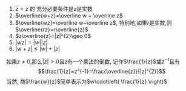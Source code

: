 
1. $\bar z =z$ 的 充分必要条件是$z$是实数
2. $\overline{w+z}=\overline w + \overline z$
3. $\overline{wz}=\overline w~\overline z$, 特别地,如果$r$是实数,则$\overline{rz}=r\overline{z}$
4. $z\overline{z}=|z|^{2}\geq 0$
5. $|wz|=|w||z|$
6. $|w+z|\leq |w|+|z|$

如果$z\neq 0$,那么$|z|>0$且$z$有一个乘法的倒数, 记作$\frac{1}{z}$或$z^{-1}$且有$$\frac{1}{z}=z^{-1}=\frac{\overline{z}}{|z|^{2}}$$
当然, 商$\frac{w}{z}$简单表示为$w\cdot\left( \frac{1}{z} \right)$


